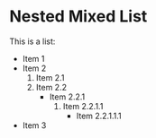 # Nested Mixed List

This is a list:

* Item 1
* Item 2
    1. Item 2.1
    2. Item 2.2
        * Item 2.2.1
            1. Item 2.2.1.1
                * Item 2.2.1.1.1
* Item 3
